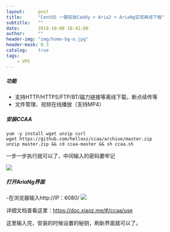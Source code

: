 ```yaml
---
layout:     post
title:      "CentOS 一键安装Caddy + Aria2 + AriaNg实现离线下载"
subtitle:   ""
date:       2018-10-08 18:42:00
author:     ""
header-img: "img/home-bg-o.jpg"
header-mask: 0.3
catalog:    true
tags:
    - VPS
---
```




##### 功能
- 支持HTTP/HTTPS/FTP/BT/磁力链接等离线下载，断点续传等
- 文件管理、视频在线播放（支持MP4）

##### 安装CCAA


	yum -y install wget unzip curl
	wget https://github.com/helloxz/ccaa/archive/master.zip
	unzip master.zip && cd ccaa-master && sh ccaa.sh

一步一步执行就可以了，中间输入的密码要牢记


![](https://ws1.sinaimg.cn/large/9f723435ly1fw0ldi7tcmj20i70gdq42.jpg)

##### 打开AriaNg界面
-在浏览器输入http://IP：6080/
![](https://ws1.sinaimg.cn/large/9f723435ly1fw0lf6rhj4j213t0de3zh.jpg)

详细文档查看这里：https://doc.xiaoz.me/#/ccaa/use

这里输入完，安装的时候设置的秘钥，刷新界面就可以了。